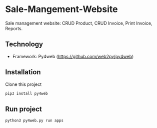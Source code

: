 # Sale-Mangement-Website
Sale management website: CRUD Product, CRUD Invoice, Print Invoice, Reports.
 
## Technology
- Framework: Py4web (https://github.com/web2py/py4web)
## Installation
Clone this project

```sh
pip3 install py4web
```



## Run project
```sh
python3 py4web.py run apps
```



